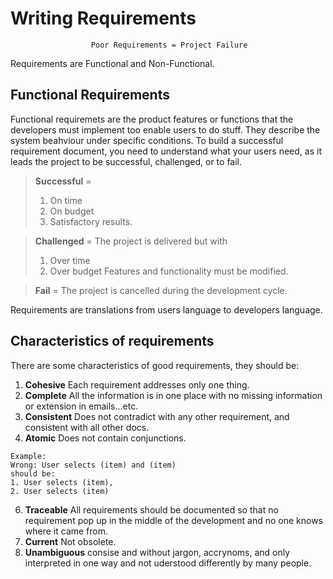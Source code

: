 # Writing Requirements
                      Poor Requirements = Project Failure
Requirements are Functional and Non-Functional.
## Functional Requirements
Functional requiremets are the product features or functions that the developers must implement too enable users to do stuff.
They describe the system beahviour under specific conditions.
To build a successful requirement document, you need to understand what your users need, as it leads the project to be successful, challenged, or to fail.

> **Successful** =
> 1. On time
> 2. On budget
> 3. Satisfactory results.

> **Challenged** = The project is delivered but with
> 1. Over time
> 2. Over budget
> Features and functionality must be modified.

> **Fail** = 
> The project is cancelled during the development cycle.

Requirements are translations from users language to developers language.

## Characteristics of requirements
There are some characteristics of good requirements, they should be:

1. **Cohesive** Each requirement addresses only one thing.
2. **Complete** All the information is in one place with no missing information or extension in emails...etc.
3. **Consistent** Does not contradict with any other requirement, and consistent with all other docs.
4. **Atomic** Does not contain conjunctions.
``` text
Example:
Wrong: User selects (item) and (item)
should be:
1. User selects (item),
2. User selects (item)
```
6. **Traceable** All requirements should be documented so that no requirement pop up in the middle of the development and no one knows where it came from.
7. **Current** Not obsolete.
8. **Unambiguous** consise and without jargon, accrynoms, and only interpreted in one way and not uderstood differently by many people.

